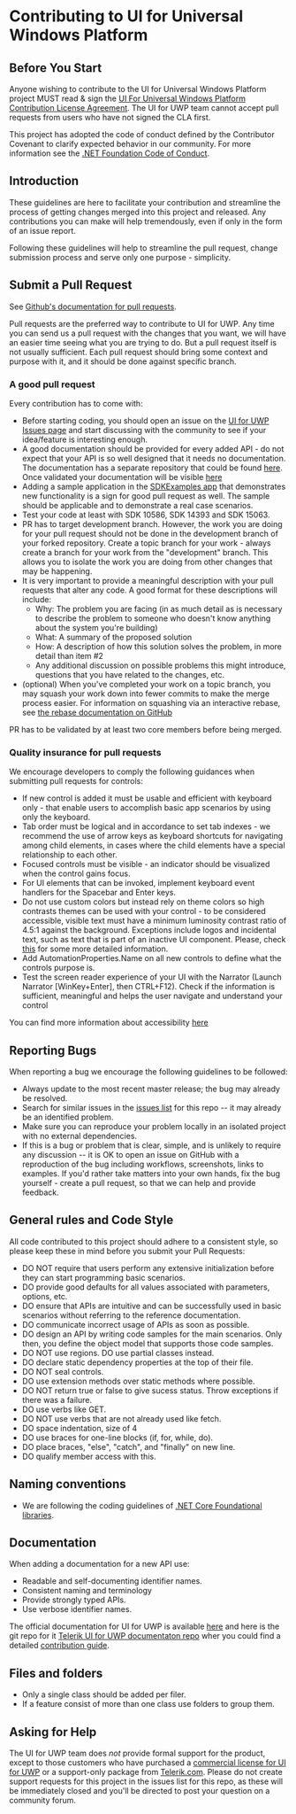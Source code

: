 # Contributing to UI for Universal Windows Platform

## Before You Start

Anyone wishing to contribute to the UI for Universal Windows Platform project MUST read & sign the [UI For Universal Windows Platform Contribution License Agreement](https://docs.google.com/forms/d/e/1FAIpQLScXkQkYKKZZKXV9aTkhvCT3Q1cACosyhKUILPdOl7Ly9PIL_g/viewform). The UI for UWP team cannot accept pull requests from users who have not signed the CLA first.

This project has adopted the code of conduct defined by the Contributor Covenant to clarify expected behavior in our community.
For more information see the [.NET Foundation Code of Conduct](https://dotnetfoundation.org/code-of-conduct). 

## Introduction

These guidelines are here to facilitate your contribution and streamline the process of getting changes merged into this project and released. Any contributions you can make will help tremendously, even if only in the form of an issue report.

Following these guidelines will help to streamline the pull request, change submission process and serve only one purpose - simplicity.

## Submit a Pull Request

See [Github's documentation for pull requests](https://help.github.com/articles/using-pull-requests).

Pull requests are the preferred way to contribute to UI for UWP. Any time you can send us a pull request with the changes that you want, we will have an easier time seeing what you are trying to do. But a pull request itself is not usually sufficient. Each pull request should bring some context and purpose with it, and it should be done against specific branch. 

### A good pull request

Every contribution has to come with:

* Before starting coding, you should open an issue on the [UI for UWP Issues page](https://github.com/telerik/UI-For-UWP/issues) and start discussing with the community to see if your idea/feature is interesting enough. 
* A good documentation should be provided for every added API - do not expect that your API is so well designed that it needs no documentation. The documentation has a separate repository that could be found [here](https://github.com/telerik/uwp-docs). Once validated your documentation will be visible [here](http://docs.telerik.com/devtools/universal-windows-platform/introduction-uwp)
* Adding a sample application in the [SDKExamples app](https://github.com/telerik/UI-For-UWP/tree/master/SDKExamples.UWP) that demonstrates new functionality is a sign for good pull request as well. The sample should be applicable and to demonstrate a real case scenarios.
* Test your code at least with SDK 10586, SDK 14393 and SDK 15063.
* PR has to target development branch. However, the work you are doing for your pull request should not be done in the development branch of your forked repository. Create a topic branch for your work - always create a branch for your work from the "development" branch. This allows you to isolate the work you are doing from other changes that may be happening.
* It is very important to provide a meaningful description with your pull requests that alter any code. A good format for these descriptions will include:
	* Why: The problem you are facing (in as much detail as is necessary to describe the problem to someone who doesn't know anything about the system you're building)
	* What: A summary of the proposed solution
	* How: A description of how this solution solves the problem, in more detail than item #2
	* Any additional discussion on possible problems this might introduce, questions that you have related to the changes, etc.
* (optional) When you've completed your work on a topic branch, you may squash your work down into fewer commits to make the merge process easier. For information on squashing via an interactive rebase, see [the rebase documentation on GitHub](https://help.github.com/articles/interactive-rebase)

PR has to be validated by at least two core members before being merged.

### Quality insurance for pull requests

We encourage developers to comply the following guidances when submitting pull requests for controls:
* If new control is added it must be usable and efficient with keyboard only - that enable users to accomplish basic app scenarios by using only the keyboard.
* Tab order must be logical and in accordance to set tab indexes - we recommend the use of arrow keys as keyboard shortcuts for navigating among child elements, in cases where the child elements have a special relationship to each other.
* Focused controls must be visible - an indicator should be visualized when the control gains focus.
* For UI elements that can be invoked, implement keyboard event handlers for the Spacebar and Enter keys.
* Do not use custom colors but instead rely on theme colors so high contrasts themes can be used with your control - to be considered accessible, visible text must have a minimum luminosity contrast ratio of 4.5:1 against the background. Exceptions include logos and incidental text, such as text that is part of an inactive UI component. Please, check [this](https://www.w3.org/TR/WCAG20-TECHS/G18.html) for some more detailed information.
* Add AutomationProperties.Name on all new controls to define what the controls purpose is.
* Test the screen reader experience of your UI with the Narrator (Launch Narrator [WinKey+Enter], then CTRL+F12). Check if the information is sufficient, meaningful and helps the user navigate and understand your control

You can find more information about accessibility [here](https://blogs.msdn.microsoft.com/winuiautomation/2015/07/14/building-accessible-windows-universal-apps-introduction)

## Reporting Bugs

When reporting a bug we encourage the following guidelines to be followed:

* Always update to the most recent master release; the bug may already be resolved.
* Search for similar issues in the [issues list](https://github.com/telerik/UI-For-UWP/issues) for this repo -- it may already be an identified problem.
* Make sure you can reproduce your problem locally in an isolated project with no external dependencies.
* If this is a bug or problem that is clear, simple, and is unlikely to require any discussion -- it is OK to open an issue on GitHub with a reproduction of the bug including workflows, screenshots, links to examples. If you'd rather take matters into your own hands, fix the bug yourself - create a pull request, so that we can help and provide feedback.

## General rules and Code Style

All code contributed to this project should adhere to a consistent style, so please keep these in mind before you submit your Pull Requests:

* DO NOT require that users perform any extensive initialization before they can start programming basic scenarios.
* DO provide good defaults for all values associated with parameters, options, etc.
* DO ensure that APIs are intuitive and can be successfully used in basic scenarios without referring to the reference documentation.
* DO communicate incorrect usage of APIs as soon as possible. 
* DO design an API by writing code samples for the main scenarios. Only then, you define the object model that supports those code samples.
* DO NOT use regions. DO use partial classes instead.
* DO declare static dependency properties at the top of their file.
* DO NOT seal controls.
* DO use extension methods over static methods where possible.
* DO NOT return true or false to give sucess status. Throw exceptions if there was a failure.
* DO use verbs like GET.
* DO NOT use verbs that are not already used like fetch.
* DO space indentation, size of 4
* DO use braces for one-line blocks (if, for, while, do).
* DO place braces, "else", "catch", and "finally" on new line.
* DO qualify member access with this.

## Naming conventions

* We are following the coding guidelines of [.NET Core Foundational libraries](https://github.com/dotnet/corefx/blob/master/Documentation/coding-guidelines/coding-style.md).

## Documentation

When adding a documentation for a new API use:

* Readable and self-documenting identifier names.
* Consistent naming and terminology
* Provide strongly typed APIs.
* Use verbose identifier names.

The official documentation for UI for UWP is available [here](http://docs.telerik.com/devtools/universal-windows-platform/Introduction-uwp) and here is the git repo for it [Telerik UI for UWP documentaton repo](https://github.com/telerik/uwp-docs) wher you could find a detailed [contribution guide](https://github.com/telerik/uwp-docs#contributing).

## Files and folders
* Only a single class should be added per filer.
* If a feature consist of more than one class use folders to group them.

## Asking for Help

The UI for UWP team does *not* provide formal support for the product, except to those customers who have purchased a [commercial license for UI for UWP](http://www.telerik.com/universal-windows-platform-ui) or a support-only package from [Telerik.com](https://www.telerik.com). Please do not create support requests for this project in the issues list for this repo, as these will be immediately closed and you'll be directed to post your question on a community forum.

